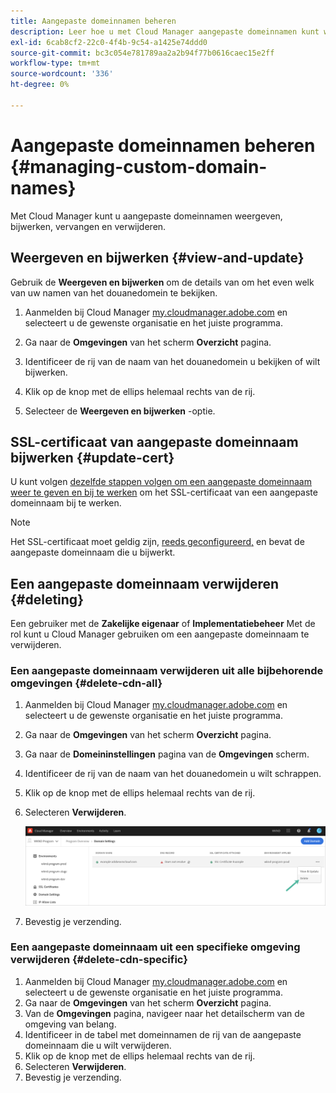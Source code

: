 ```yaml
---
title: Aangepaste domeinnamen beheren
description: Leer hoe u met Cloud Manager aangepaste domeinnamen kunt weergeven, bijwerken, vervangen en verwijderen.
exl-id: 6cab8cf2-22c0-4f4b-9c54-a1425e74ddd0
source-git-commit: bc3c054e781789aa2a2b94f77b0616caec15e2ff
workflow-type: tm+mt
source-wordcount: '336'
ht-degree: 0%

---
```


# Aangepaste domeinnamen beheren {#managing-custom-domain-names}

Met Cloud Manager kunt u aangepaste domeinnamen weergeven, bijwerken, vervangen en verwijderen.

## Weergeven en bijwerken {#view-and-update}

Gebruik de **Weergeven en bijwerken** om de details van om het even welk van uw namen van het douanedomein te bekijken.

1. Aanmelden bij Cloud Manager [my.cloudmanager.adobe.com](https://my.cloudmanager.adobe.com/) en selecteert u de gewenste organisatie en het juiste programma.

1. Ga naar de **Omgevingen** van het scherm **Overzicht** pagina.

1. Identificeer de rij van de naam van het douanedomein u bekijken of wilt bijwerken.

1. Klik op de knop met de ellips helemaal rechts van de rij.

1. Selecteer de **Weergeven en bijwerken** -optie.

## SSL-certificaat van aangepaste domeinnaam bijwerken {#update-cert}

U kunt volgen [dezelfde stappen volgen om een aangepaste domeinnaam weer te geven en bij te werken](#view-and-update) om het SSL-certificaat van een aangepaste domeinnaam bij te werken.

>[!NOTE]
>
>Het SSL-certificaat moet geldig zijn, [reeds geconfigureerd,](/help/implementing/cloud-manager/managing-ssl-certifications/introduction.md) en bevat de aangepaste domeinnaam die u bijwerkt.

## Een aangepaste domeinnaam verwijderen {#deleting}

Een gebruiker met de **Zakelijke eigenaar** of **Implementatiebeheer** Met de rol kunt u Cloud Manager gebruiken om een aangepaste domeinnaam te verwijderen.

### Een aangepaste domeinnaam verwijderen uit alle bijbehorende omgevingen {#delete-cdn-all}

1. Aanmelden bij Cloud Manager [my.cloudmanager.adobe.com](https://my.cloudmanager.adobe.com/) en selecteert u de gewenste organisatie en het juiste programma.

1. Ga naar de **Omgevingen** van het scherm **Overzicht** pagina.

1. Ga naar de **Domeininstellingen** pagina van de **Omgevingen** scherm.

1. Identificeer de rij van de naam van het douanedomein u wilt schrappen.

1. Klik op de knop met de ellips helemaal rechts van de rij.

1. Selecteren **Verwijderen**.

   ![Aangepaste domeinnamen verwijderen](/help/implementing/cloud-manager/assets/cdn/cdn-delete.png)

1. Bevestig je verzending.

### Een aangepaste domeinnaam uit een specifieke omgeving verwijderen {#delete-cdn-specific}

1. Aanmelden bij Cloud Manager [my.cloudmanager.adobe.com](https://my.cloudmanager.adobe.com/) en selecteert u de gewenste organisatie en het juiste programma.
1. Ga naar de **Omgevingen** van het scherm **Overzicht** pagina.
1. Van de **Omgevingen** pagina, navigeer naar het detailscherm van de omgeving van belang.
1. Identificeer in de tabel met domeinnamen de rij van de aangepaste domeinnaam die u wilt verwijderen.
1. Klik op de knop met de ellips helemaal rechts van de rij.
1. Selecteren **Verwijderen**.
1. Bevestig je verzending.
